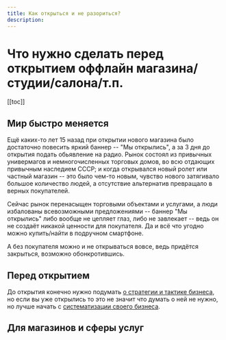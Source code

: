 ```yaml
---
title: Как открыться и не разориться?
description:
---
```


# Что нужно cделать перед открытием оффлайн магазина/студии/салона/т.п.

[[toc]]

## Мир быстро меняется

Ещё каких-то лет 15 назад при открытии нового магазина было достаточно повесить яркий баннер -- "Мы открылись", а за 3 дня до открытия подать обьявление на радио. Рынок состоял из привычных универмагов и немногочисленных торговых домов, во всю отдающих привычным наследием СССР; и когда открывался новый ролет или частный магазин -- это было чем-то новым, чувство нового затягивало большое количество людей, а отсутствие альтернатив превращало в верных покупателей.

Сейчас рынок перенасыщен торговыми объектами и услугами, а люди избалованы всевозможными предложениями -- баннер "Мы открылись" либо вообще не цепляет глаз, либо не завлекает -- ведь он не создаёт никакой ценности для покупателя. Да и всё что угодно можно купить/найти в подручном смартфоне.

А без покупателя можно и не открываться вовсе, ведь придётся закрыться, возможно обонкротившись.

## Перед открытием

До открытия конечно нужно подумать [о стратегии и тактике бизнеса](/System/business-strategy-and-tactics), но если вы уже открылись то это не значит что думать о ней не нужно, но лучше начать с [систематизации своего бизнеса](/System/system-marketing).

## Для магазинов и сферы услуг